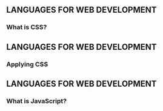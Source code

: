 ## LANGUAGES FOR WEB DEVELOPMENT

### What is CSS?

## LANGUAGES FOR WEB DEVELOPMENT

### Applying CSS

## LANGUAGES FOR WEB DEVELOPMENT

### What is JavaScript?
